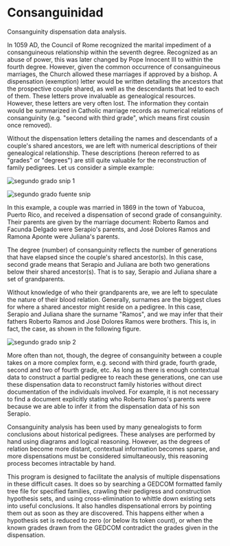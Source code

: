 # Consanguinidad
Consanguinity dispensation data analysis.

In 1059 AD, the Council of Rome recognized the marital impediment of a consanguineous relationship within the seventh degree. Recognized as an abuse of power, this was later changed by Pope Innocent III to within the fourth degree. However, given the common occurrence of consanguineous marriages, the Church allowed these marriages if approved by a bishop. A dispensation (exemption) letter would be written detailing the ancestors that the prospective couple shared, as well as the descendants that led to each of them. These letters prove invaluable as genealogical resources. However, these letters are very often lost. The information they contain would be summarized in Catholic marriage records as numerical relations of consanguinity (e.g. "second with third grade", which means first cousin once removed).

Without the dispensation letters detailing the names and descendants of a couple's shared ancestors, we are left with numerical descriptions of their genealogical relationship. These descriptions (hereon referred to as "grades" or "degrees") are still quite valuable for the reconstruction of family pedigrees. Let us consider a simple example:

![segundo grado snip 1](https://user-images.githubusercontent.com/54190606/162840928-73730833-f7c8-4c74-9980-ce7f5efb9da5.PNG)

![segundo grado fuente snip](https://user-images.githubusercontent.com/54190606/162840885-5774825b-ad76-4fe3-8978-327ea3b96621.jpg)

In this example, a couple was married in 1869 in the town of Yabucoa, Puerto Rico, and received a dispensation of second grade of consanguinity. Their parents are given by the marriage document: Roberto Ramos and Facunda Delgado were Serapio's parents, and José Dolores Ramos and Ramona Aponte were Juliana's parents.

The degree (number) of consanguinity reflects the number of generations that have elapsed since the couple's shared ancestor(s). In this case, second grade means that Serapio and Juliana are both two generations below their shared ancestor(s). That is to say, Serapio and Juliana share a set of grandparents.

Without knowledge of who their grandparents are, we are left to speculate the nature of their blood relation. Generally, surnames are the biggest clues for where a shared ancestor might reside on a pedigree. In this case, Serapio and Juliana share the surname "Ramos", and we may infer that their fathers Roberto Ramos and José Dolores Ramos were brothers. This is, in fact, the case, as shown in the following figure.

![segundo grado snip 2](https://user-images.githubusercontent.com/54190606/162841265-7d48ef79-5971-43b4-906f-bf65caaeabf6.PNG)

More often than not, though, the degree of consanguinity between a couple takes on a more complex form, e.g. second with third grade, fourth grade, second and two of fourth grade, etc. As long as there is enough contextual data to construct a partial pedigree to reach these generations, one can use these dispensation data to reconstruct family histories without direct documentation of the individuals involved. For example, it is not necessary to find a document explicitly stating who Roberto Ramos's parents were because we are able to infer it from the dispensation data of his son Serapio.

Consanguinity analysis has been used by many genealogists to form conclusions about historical pedigrees. These analyses are performed by hand using diagrams and logical reasoning. However, as the degrees of relation become more distant, contextual information becomes sparse, and more dispensations must be considered simultaneously, this reasoning process becomes intractable by hand.

This program is designed to facilitate the analysis of multiple dispensations in these difficult cases. It does so by searching a GEDCOM formatted family tree file for specified families, crawling their pedigress and construction hypothesis sets, and using cross-elimination to whittle down existing sets into useful conclusions. It also handles dispensational errors by pointing them out as soon as they are discovered. This happens either when a hypothesis set is reduced to zero (or below its token count), or when the known grades drawn from the GEDCOM contradict the grades given in the dispensation.
